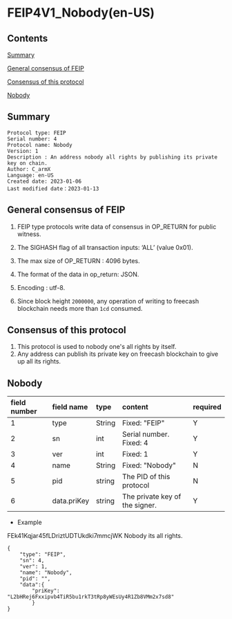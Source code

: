 # FEIP4V1_Nobody(en-US)

## Contents

[Summary](#summary)

[General consensus of FEIP](#general-consensus-of-feip)

[Consensus of this protocol](#consensus-of-this-protocol)

[Nobody](#nobody)

## Summary

```
Protocol type: FEIP
Serial number: 4
Protocol name: Nobody
Version: 1
Description : An address nobody all rights by publishing its private key on chain.
Author: C_armX
Language: en-US
Created date: 2023-01-06
Last modified date：2023-01-13
```

## General consensus of FEIP

1. FEIP type protocols write data of consensus in OP_RETURN for public witness.

2. The SIGHASH flag of all transaction inputs: ‘ALL’ (value 0x01).

3. The max size of OP_RETURN : 4096 bytes.

4. The format of the data in op_return: JSON.

5. Encoding : utf-8.

6. Since block height `2000000`, any operation of writing to freecash blockchain needs more than `1cd` consumed.

## Consensus of this protocol

1. This protocol is used to nobody one's all rights by itself.
2. Any address can publish its private key on freecash blockchain to give up all its rights.

## Nobody

|field number|field name|type|content|required|
|:----|:----|:----|:----|:----|
|1|type|String|Fixed: "FEIP"|Y|
|2|sn|int|Serial number. Fixed: 4|Y|
|3|ver|int|Fixed: 1|Y|
|4|name|String|Fixed: "Nobody"|N|
|5|pid|string|The PID of this protocol|N|
|6|data.priKey|string|The private key of the signer.|Y|

* Example

FEk41Kqjar45fLDriztUDTUkdki7mmcjWK Nobody its all rights.

```
{
    "type": "FEIP",
    "sn": 4,
    "ver": 1,
    "name": "Nobody",
    "pid": "",
    "data":{
        "priKey": "L2bHRej6Fxxipvb4TiR5bu1rkT3tRp8yWEsUy4R1Zb8VMm2x7sd8"
        }
}
```